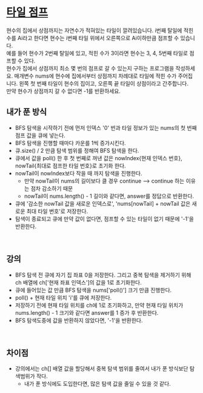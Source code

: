 # [타일 점프](https://github.com/malvr00/Java-algorithm/blob/master/lecture2/stap7/stap7-1/src/Main.java)
현수의 집에서 상점까지는 자연수가 적혀있는 타일이 깔려있습니다. i번째 탈일에 적힌 수를 Ai라고 한다면 현수는 i번째 타일 위에서 오른쪽으로 Ai이하만큼 점프할 수 있습니다.<br/>
예를 들어 현수가 2번째 탈일에 있고, 적힌 수가 3이라면 현수는 3, 4, 5번째 타일로 점프할 수 있다.<br/>
현수가 집에서 상점까지 최소 몇 번의 점프로 갈 수 있는지 구하는 프로그램을 작성하세요. 매개변수 nums에 현수에 집에서부터 상점까지 차례대로 타일에 적힌 수가 주어집니다. 왼쪽 첫 번째 타일이 현수의 집이고, 오른쪽 끝 타일이 상점이라고 간주합니다.<br/>
만약 현수가 상점까지 갈 수 없다면 -1를 반환하세요.
<br/>

## 내가 푼 방식
- BFS 탐색을 시작하기 전에 먼저 인덱스 '0' 번과 타일 정보가 있는 nums의 첫 번째 점프 값을 큐에 넣는다.
- BFS 탐색을 진행할 때마다 카운를 1씩 증가시킨다.
- 큐.size() / 2 만큼 탐색 범위를 정해여 BFS 탐색을 한다.
- 큐에서 값을 poll() 한 후 첫 번째로 꺼낸 값은 nowIndex{현재 인덱스 번호}, nowTail{최대로 점프한 타일 번호}로 초기화 한다.
- nowTail이 nowIndex보다 작을 때 까지 탐색을 진행한다.
  - 만약 nowTail이 nums의 길이보다 클 경우 continue --> continue 하는 이유는 점차 감소하기 때문
  - nowTail이 nums.length() - 1 길이와 같다면, answer를 정답으로 반환한다.
- 큐에 '감소한 nowTail 값을 새로운 인덱스로', 'nums[nowTail] + nowTail 값은 새로운 최대 타일 번호'로 저장한다.
- 탐색이 종료되고 큐에 만약 값이 없다면, 점프할 수 있는 타일이 없기 때문에 '-1'을 반환한다.
<br/>

## 강의
- BFS 탐색 전 큐에 자기 집 좌표 0을 저장한다. 그리고 중복 탐색을 제거하기 위해 ch 배열에 ch['현재 좌표 인덱스']의 값을 1로 초기화한다.
- 큐에 들어있는 값 만큼 BFS 탐색을 nums['poll()'] 크기 만큼 진행한다.
- poll() + 현재 타일 위치 'i'를 큐에 저장한다.
- 저장하기 전에 현재 타일 위치를 ch에 1로 초기화하고, 만약 현재 타일 위치가 nums.length() - 1 크기와 같다면 answer를 1 증가 후 반환한다.
- BFS 탐색도중에 값을 반환하지 않았다면, '-1'을 반환한다.
<br/>

## 차이점
- 강의에서는 ch[] 배열 값을 할당해서 중복 탐색 범위를 줄여서 내가 푼 방식보단 탐색범위가 작다.
  - 내가 푼 방식에도 도입한다면, 많은 탐색 값을 줄일 수 있을 것 같다.